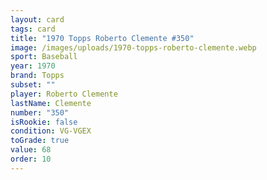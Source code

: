 ```yaml
---
layout: card
tags: card
title: "1970 Topps Roberto Clemente #350"
image: /images/uploads/1970-topps-roberto-clemente.webp
sport: Baseball
year: 1970
brand: Topps
subset: ""
player: Roberto Clemente
lastName: Clemente
number: "350"
isRookie: false
condition: VG-VGEX
toGrade: true
value: 68
order: 10
---
```

